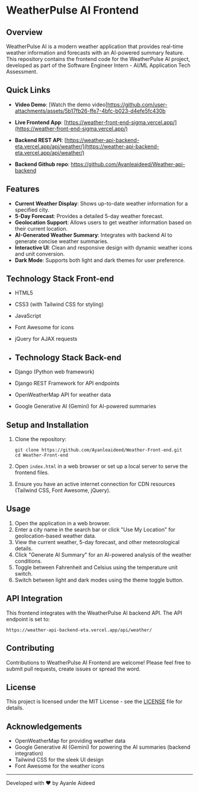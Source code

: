 # WeatherPulse AI Frontend

## Overview
WeatherPulse AI is a modern weather application that provides real-time weather information and forecasts with an AI-powered summary feature. This repository contains the frontend code for the WeatherPulse AI project, developed as part of the Software Engineer Intern - AI/ML Application Tech Assessment.

## Quick Links
- **Video Demo**: [Watch the demo video]https://github.com/user-attachments/assets/5b17fb26-ffe7-4bfc-b023-d4efe5fc430b


- **Live Frontend App**: [https://weather-front-end-sigma.vercel.app/](https://weather-front-end-sigma.vercel.app/)
- **Backend REST API**: [https://weather-api-backend-eta.vercel.app/api/weather/](https://weather-api-backend-eta.vercel.app/api/weather/)
- **Backend Github repo**: https://github.com/Ayanleaideed/Weather-api-backend

## Features
- **Current Weather Display**: Shows up-to-date weather information for a specified city.
- **5-Day Forecast**: Provides a detailed 5-day weather forecast.
- **Geolocation Support**: Allows users to get weather information based on their current location.
- **AI-Generated Weather Summary**: Integrates with backend AI to generate concise weather summaries.
- **Interactive UI**: Clean and responsive design with dynamic weather icons and unit conversion.
- **Dark Mode**: Supports both light and dark themes for user preference.

## Technology Stack Front-end
- HTML5
- CSS3 (with Tailwind CSS for styling)
- JavaScript
- Font Awesome for icons
- jQuery for AJAX requests

- ## Technology Stack Back-end
- Django (Python web framework)
- Django REST Framework for API endpoints
- OpenWeatherMap API for weather data
- Google Generative AI (Gemini) for AI-powered summaries


## Setup and Installation
1. Clone the repository:
   ```
   git clone https://github.com/Ayanleaideed/Weather-Front-end.git
   cd Weather-Front-end
   ```

2. Open `index.html` in a web browser or set up a local server to serve the frontend files.

3. Ensure you have an active internet connection for CDN resources (Tailwind CSS, Font Awesome, jQuery).

## Usage
1. Open the application in a web browser.
2. Enter a city name in the search bar or click "Use My Location" for geolocation-based weather data.
3. View the current weather, 5-day forecast, and other meteorological details.
4. Click "Generate AI Summary" for an AI-powered analysis of the weather conditions.
5. Toggle between Fahrenheit and Celsius using the temperature unit switch.
6. Switch between light and dark modes using the theme toggle button.

## API Integration
This frontend integrates with the WeatherPulse AI backend API. The API endpoint is set to:
```
https://weather-api-backend-eta.vercel.app/api/weather/
```

## Contributing
Contributions to WeatherPulse AI Frontend are welcome! Please feel free to submit pull requests, create issues or spread the word.

## License
This project is licensed under the MIT License - see the [LICENSE](LICENSE) file for details.

## Acknowledgements
- OpenWeatherMap for providing weather data
- Google Generative AI (Gemini) for powering the AI summaries (backend integration)
- Tailwind CSS for the sleek UI design
- Font Awesome for the weather icons

---
Developed with ❤️ by Ayanle Aideed
